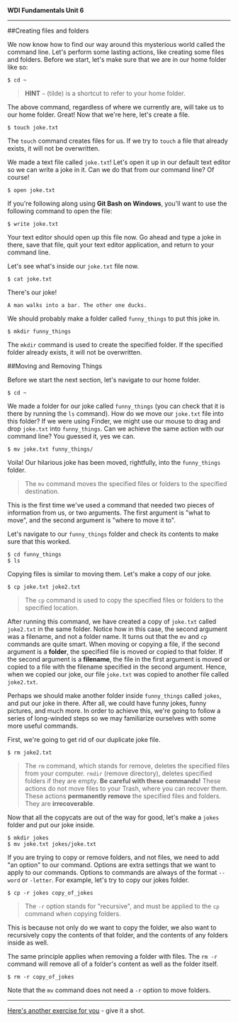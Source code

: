**WDI Fundamentals Unit 6**

---

##Creating files and folders

We now know how to find our way around this mysterious world called the command
line. Let's perform some lasting actions, like creating some files and folders.
Before we start, let's make sure that we are in our home folder like so:

```
$ cd ~
```

> **HINT** `~` (tilde) is a shortcut to refer to your home folder.

The above command, regardless of where we currently are, will take us to our
home folder. Great! Now that we're here, let's create a file.

```
$ touch joke.txt
```

The `touch` command creates files for us. If we try to `touch` a file that already exists, it will not be overwritten.

We made a text file called `joke.txt`! Let's open it up in our default text editor so we can write a joke in it. Can we do that from our command line? Of course!

```
$ open joke.txt
```

If you're following along using **Git Bash on Windows**, you'll want to use the following command to open the file:

```
$ write joke.txt
```

Your text editor should open up this file now. Go ahead and type a joke in there, save that file, quit your text editor application, and return to your command line.

Let's see what's inside our `joke.txt` file now.

```
$ cat joke.txt
```
There's our joke!

```
A man walks into a bar. The other one ducks.
```

We should probably make a folder called `funny_things` to put this joke in.

```
$ mkdir funny_things
```

The `mkdir` command is used to create the specified folder. If the specified folder already exists, it will not be overwritten.


##Moving and Removing Things

Before we start the next section, let's navigate to our home folder.

```
$ cd ~
```

We made a folder for our joke called `funny_things` (you can check that it is
there by running the `ls` command). How do we move our `joke.txt` file into this
folder? If we were using Finder, we might use our mouse to drag and drop
`joke.txt` into `funny_things`. Can we achieve the same action with our command
line? You guessed it, yes we can.

```
$ mv joke.txt funny_things/
```

Voila! Our hilarious joke has been moved, rightfully, into the `funny_things`
folder.

> The `mv` command moves the specified files or folders to the specified
> destination.

This is the first time we've used a command that needed two pieces of
information from us, or two arguments. The first argument is "what to move", and
the second argument is "where to move it to".

Let's navigate to our `funny_things` folder and check its contents to
make sure that this worked.

```
$ cd funny_things
$ ls
```

Copying files is similar to moving them. Let's make a copy of our joke.

```
$ cp joke.txt joke2.txt
```

> The `cp` command is used to copy the specified files or folders to the
> specified location.

After running this command, we have created a copy of `joke.txt` called `joke2.txt` in the same folder. Notice how in this case, the second argument was a filename, and not a folder
name. It turns out that the `mv` and `cp` commands are quite smart. When moving or copying
a file, if the second argument is a **folder**, the specified file is moved or
copied to that folder. If the second argument is a **filename**, the file in the first argument
is moved or copied to a file with the filename specified in the second argument. Hence, when we copied
our joke, our file `joke.txt` was copied to another file called `joke2.txt`.

Perhaps we should make another folder inside `funny_things` called `jokes`, and
put our joke in there. After all, we could have funny jokes, funny pictures, and much
more. In order to achieve this, we're going to follow a series of long-winded
steps so we may familiarize ourselves with some more useful commands.

First, we're going to get rid of our duplicate joke file.

```
$ rm joke2.txt
```

> The `rm` command, which stands for remove, deletes the specified files
> from your computer. `rmdir` (remove directory), deletes specified folders
> if they are empty. **Be careful with these commands!** These actions
> do not move files to your Trash, where you can recover them. These
> actions **permanently remove** the specified files and folders. They are
> **irrecoverable**.

Now that all the copycats are out of the way for good, let's make a `jokes`
folder and put our joke inside.

```
$ mkdir jokes
$ mv joke.txt jokes/joke.txt
```

If you are trying to copy or remove folders, and not files, we need to add "an
option" to our command. Options are extra settings that we want to apply to our
commands. Options to commands are always of the format `--word` or `-letter`.
For example, let's try to copy our jokes folder.

```
$ cp -r jokes copy_of_jokes
```

> The `-r` option stands for "recursive", and must be applied to the `cp`
> command when copying folders.

This is because not only do we want to copy the folder, we also want to
recursively copy the contents of that folder, and the contents of any folders
inside as well.

The same principle applies when removing a folder with files. The `rm -r` command will remove all of a folder's content as well as the folder itself.

```
$ rm -r copy_of_jokes
```

Note that the `mv` command does not need a `-r` option to move folders.

---

[Here's another exercise for you](09_exercise.md) - give it a shot.
